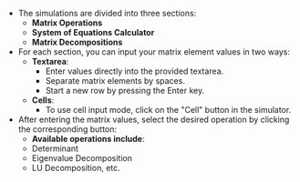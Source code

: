 <!DOCTYPE html>
<html lang="en">
<head>
  <meta charset="UTF-8">
  <meta name="viewport" content="width=device-width, initial-scale=1.0">
  <link href="https://cdn.jsdelivr.net/npm/tailwindcss@2.2.19/dist/tailwind.min.css" rel="stylesheet">
</head>
<body>
    <ul>
        <li>The simulations are divided into three sections:
            <ul>
                <li><strong>Matrix Operations</strong></li>
                <li><strong>System of Equations Calculator</strong></li>
                <li><strong>Matrix Decompositions</strong></li>
            </ul>
        </li>
        <li>For each section, you can input your matrix element values in two ways:
            <ul>
                <li><strong>Textarea</strong>:
                    <ul>
                        <li>Enter values directly into the provided textarea.</li>
                        <li>Separate matrix elements by spaces.</li>
                        <li>Start a new row by pressing the Enter key.</li>
                    </ul>
                </li>
                <li><strong>Cells</strong>:
                    <ul>
                        <li>To use cell input mode, click on the "Cell" button in the simulator.</li>
                    </ul>
                </li>
            </ul>
        </li>
        <li>After entering the matrix values, select the desired operation by clicking the corresponding button:
            <ul>
                <li><strong>Available operations include</strong>:</li>
                <li>Determinant</li>
                <li>Eigenvalue Decomposition</li>
                <li>LU Decomposition, etc.</li>
            </ul>
        </li>
    </ul>
</body>
</html>
